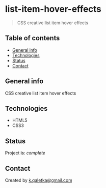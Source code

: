 # list-item-hover-effects
> CSS creative list item hover effects

## Table of contents
* [General info](#general-info)
* [Technologies](#technologies)
* [Status](#status)
* [Contact](#contact)

## General info
CSS creative list item hover effects

## Technologies
* HTML5
* CSS3

## Status
Project is: _complete_

## Contact
Created by k.qaletka@gmail.com
